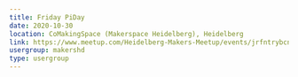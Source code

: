 ```yaml
---
title: Friday PiDay
date: 2020-10-30
location: CoMakingSpace (Makerspace Heidelberg), Heidelberg
link: https://www.meetup.com/Heidelberg-Makers-Meetup/events/jrfntrybcnbnc/
usergroup: makershd
type: usergroup
---
```

